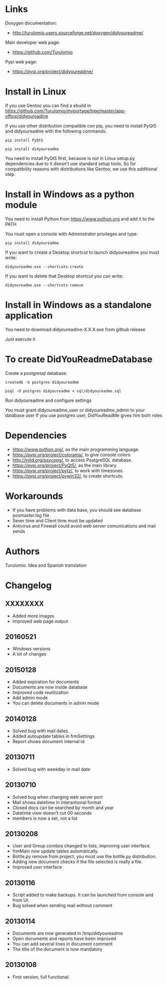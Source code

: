 Links
=====
Doxygen documentation:
  * http://turulomio.users.sourceforge.net/doxygen/didyoureadme/

Main developer web page:
  * https://github.com/Turulomio 

Pypi web page:
  * https://pypi.org/project/didyoureadme/

Install in Linux
================
If you use Gentoo you can find a ebuild in https://github.com/Turulomio/myportage/tree/master/app-office/didyoureadme

If you use other distribution compatible con pip, you need to install PyQt5 and didyoureadme with the following commands:

`pip install PyQt5`

`pip install didyoureadme`

You need to install PyQt5 first, because is not in Linux setup.py dependencies due to it doesn't use standard setup tools. So for compatibility reasons with distributions like Gentoo, we use this additional step.

Install in Windows as a python module
=====================================
You need to install Python from https://www.python.org and add it to the PATH

You must open a console with Administrator privileges and type:

`pip install didyoureadme`

If you want to create a Desktop shortcut to launch didyoureadme you must write:

`didyoureadme.exe --shortcuts-create`

If you want to delete that Desktop shortcut you can write:

`didyoureadme.exe --shortcuts-remove`

Install in Windows as a standalone application
==============================================
You need to download didyoureadme-X.X.X.exe from github release

Just execute it

To create DidYouReadmeDatabase
==============================
Create a postgresql database:

`createdb -U postgres didyoureadme`

`psql -U postgres didyoureadme < sql/didyoureadme.sql`

Run didyoureadme and configure settings

You must grant didyoureadme_user or didyoureadme_admin to your database user
If you use postgres user, DidYouReadMe gives him both roles

Dependencies
============
* https://www.python.org/, as the main programming language.
* https://pypi.org/project/colorama/, to give console colors.
* http://initd.org/psycopg/, to access PostgreSQL database.
* https://pypi.org/project/PyQt5/, as the main library.
* https://pypi.org/project/pytz/, to work with timezones.
* https://pypi.org/project/pywin32/, to create shortcuts.


Workarounds
===========
- If you have problems with data base, you should see database posmaster.log file
- Sever time and Client time must be updated
- Antivirus and Firewall could avoid web server comunications and mail sends

Authors
=======
Turulomio. Idea and Spanish translation


Changelog
=========

XXXXXXXX
--------
- Added more images
- Improved web page output

20160521
--------
- Windows versions
- A lot of changes

20150128
--------
- Added expiration for documents
- Documents are now inside database
- Improved code reutilization
- Add admin mode
- You can delete documents in admin mode

20140128
--------
- Solved bug with mail dates.
- Added autoupdate tables in frmSettings
- Report shows document internal id

20130711
--------
- Solved bug with weekday in mail date

20130710
--------
- Solved bug when changing web server port
- Mail shows datetime in interantional format
- Closed docs can be searched by month and year
- Datetime view doesn't cut 00 seconds
- members is now a set, not a list

20130208
--------
- User and Group combos changed to lists, improving user interface.
- frmMain now update tables automatically.
- Bottle.py remove from project, you must use the bottle.py distribution.
- Adding new document checks if the file selected is really a file.
- Improved user interface

20130116
--------
- Script added to make backups. It can be launched from console and from UI.
- Bug solved when sending mail without comment

20130114
--------
- Documents are now generated in /tmp/didyoureadme
- Open documents and reports have been improved
- You can add several lines in document comment
- The title of the document is now mandatory

20130108
--------
- First version, full functional.
